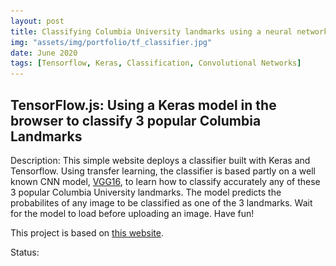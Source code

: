 ```yaml
---
layout: post
title: Classifying Columbia University landmarks using a neural network
img: "assets/img/portfolio/tf_classifier.jpg"
date: June 2020
tags: [Tensorflow, Keras, Classification, Convolutional Networks]
---
```


## TensorFlow.js: Using a Keras model in the browser to classify 3 popular Columbia Landmarks

Description: This simple website deploys a classifier built with Keras and Tensorflow. Using transfer learning, the classifier is based partly on a well known CNN model, [VGG16](https://neurohive.io/en/popular-networks/vgg16/), to learn how to classify accurately any of these 3 popular Columbia University landmarks.
The model predicts the probabilites of any image to be classified as one of the 3 landmarks.
Wait for the model to load before uploading an image. Have fun!


This project is based on [this website](https://github.com/tensorflow/tfjs-examples/tree/master/mobilenet).

<style>
  .pred-container {
    margin-bottom: 20px;
  }

  .pred-container > div {
    display: inline-block;
    margin-right: 20px;
    vertical-align: top;
  }

  .row {
    display: table-row;
  }
  .cell {
    display: table-cell;
    padding-right: 20px;
  }

  #file-container {
    margin-bottom: 20px;
  }
</style>

<div class="tfjs-example-container">
  <section>
    <p class='section-head'>Status:</p>
    <div id="status"></div>
  </section>
  <section>
    <div id="file-container" style="display: none">
      Upload an image of any of the 3 landmarks:  <input type="file" id="files" name="files[]" multiple />
    </div>
    <div id="predictions"></div>
    <img style="display: none" id="cat" src="/assets/js/Lion1.jpg" width=256 height=256/>
  </section>
  <script src="/assets/js/index.js"></script>
</div>